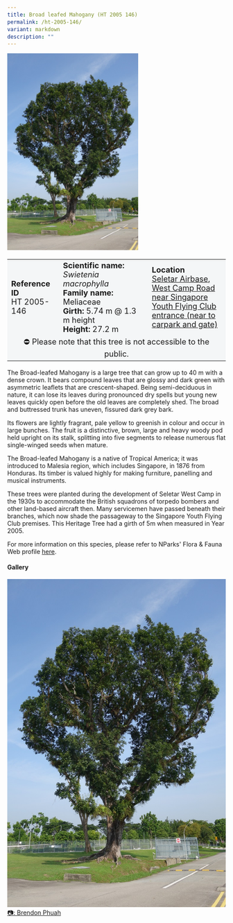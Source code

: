 ```yaml
---
title: Broad leafed Mahogany (HT 2005 146)
permalink: /ht-2005-146/
variant: markdown
description: ""
---
```

<div class="isomer-image-wrapper">
<img style="width: 60%" src="/images/Heritage_trees_photos/swimac_ht2005-146_habit.jpg">
</div><table style="minWidth: 100px; font-size: 18px; background: #F4F6F7">
<tbody><tr>
<td rowspan="1" colspan="1">
<strong>Reference ID</strong>
<br>HT 2005-146
</td>
<td rowspan="1" colspan="1">
	<strong>Scientific name:</strong> <em>Swietenia macrophylla</em>
<br><strong>Family name: </strong>Meliaceae
<br><strong>Girth: </strong>5.74 m @ 1.3 m height
<br><strong>Height: </strong>27.2 m
</td>
<td rowspan="1" colspan="1">
<strong>Location</strong><a href="https://www.onemap.gov.sg/?lat=1.4148349999922771&amp;lng=103.8623550000077">
 <br>Seletar Airbase, West Camp Road<br>near Singapore Youth Flying Club<br>entrance (near to carpark and gate)</a>
</td></tr>
<tr><td style="text-align: center;" colspan="3">⛔ Please note that this tree is not accessible to the public.</td></tr>
</tbody>
</table>
<p>The Broad-leafed Mahogany is a large tree that can grow up to 40 m with a dense crown. It bears compound leaves that are glossy and dark green with asymmetric leaflets that are crescent-shaped. Being semi-deciduous in nature, it can lose its leaves during pronounced dry spells but young new leaves quickly open before the old leaves are completely shed. The broad and buttressed trunk has uneven, fissured dark grey bark.</p>

<p>Its flowers are lightly fragrant, pale yellow to greenish in colour and occur in large bunches. The fruit is a distinctive, brown, large and heavy woody pod held upright on its stalk, splitting into five segments to release numerous flat single-winged seeds when mature.</p>

<p>The Broad-leafed Mahogany is a native of Tropical America; it was introduced to Malesia region, which includes Singapore, in 1876 from Honduras. Its timber is valued highly for making furniture, panelling and musical instruments.</p>

<p>These trees were planted during the development of Seletar West Camp in the 1930s to accommodate the British squadrons of torpedo bombers and other land-based aircraft then. Many servicemen have passed beneath their branches, which now shade the passageway to the Singapore Youth Flying Club premises. This Heritage Tree had a girth of 5m when measured in Year 2005.</p>

<p>For more information on this species, please refer to NParks' Flora &amp; Fauna Web profile <a href="https://www.nparks.gov.sg/florafaunaweb/flora/3/1/3150">here</a>.</p>

<h4><b>Gallery</b></h4>
<div class="isomer-card-grid">
<a href="/images/Heritage_trees_photos/swimac_ht2005-146_habit.jpg" class="isomer-card">
<div class="isomer-card-image">
<div class="isomer-image-wrapper"><img src="/images/Heritage_trees_photos/swimac_ht2005-146_habit.jpg"></div></div>
<div class="isomer-card-body"><div class="isomer-card-description">📷: Brendon Phuah
</div></div></a><br></div>
